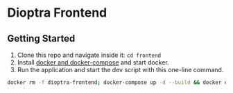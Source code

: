 # Dioptra Frontend

## Getting Started

1. Clone this repo and navigate inside it: `cd frontend`
1. Install [docker and docker-compose](https://docs.docker.com/compose/install/) and start docker.
1. Run the application and start the dev script with this one-line command.

```bash
docker rm -f dioptra-frontend; docker-compose up -d --build && docker exec -ti dioptra-frontend npm run dev
```
